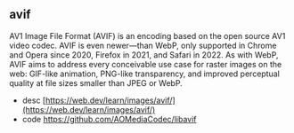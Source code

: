 ## avif

AV1 Image File Format (AVIF) is an encoding based on the open source AV1 video codec. AVIF is even newer—than WebP, only supported in Chrome and Opera since 2020, Firefox in 2021, and Safari in 2022. As with WebP, AVIF aims to address every conceivable use case for raster images on the web: GIF-like animation, PNG-like transparency, and improved perceptual quality at file sizes smaller than JPEG or WebP.

- desc [https://web.dev/learn/images/avif/](https://web.dev/learn/images/avif/)
- code https://github.com/AOMediaCodec/libavif
